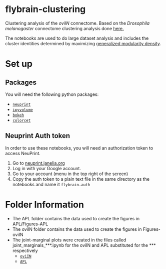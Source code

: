 # flybrain-clustering
Clustering analysis of the *oviIN* connectome. Based on the *Drosophila melanogaster* connectome clustering analysis done [here.](https://www.biorxiv.org/content/10.1101/2022.11.23.517722v1)

The notebooks are used to do large dataset analysis and includes the cluster identities determined by maximizing [generalized modularity density](https://github.com/prameshsingh/generalized-modularity-density).


# Set up

## Packages
You will need the following python packages:
* [`neuprint`](https://github.com/connectome-neuprint/neuprint-python)
* [`ipyvolume`](https://ipyvolume.readthedocs.io/en/latest/install.html)
* [`bokeh`](https://docs.bokeh.org/en/2.4.3/docs/first_steps.html)
* [`colorcet`](https://colorcet.holoviz.org/)


## Neuprint Auth token
In order to use these notebooks, you will need an authorization token to access NeuPrint.

1. Go to [neuprint.janelia.org](https://neuprint.janelia.org/)
2. Log in with your Google account.
3. Go to your account (menu in the top right of the screen)
4. Copy the auth token to a plain text file in the same directory as the notebooks and name it `flybrain.auth`

# Folder Information
- The APL folder contains the data used to create the figures in APL/Figures-APL
- The oviIN folder contains the data used to create the figures in Figures-oviIN
- The joint-marginal plots were created in the files called joint_marginals_***.ipynb for the oviIN and APL substituted for the *** respectively
  - [`oviIN`](https://github.com/RhessaWL/flybrain-clustering/blob/main/joint_marginals_graph.ipynb)
  - [`APL`](https://github.com/RhessaWL/flybrain-clustering/blob/main/joint_marginals_APL.ipynb)
